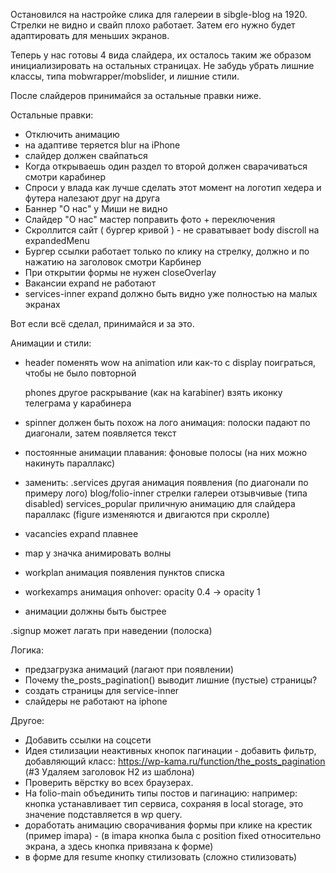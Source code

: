 
Остановился на настройке слика для галереии в sibgle-blog на 1920.
Стрелки не видно и свайп плохо работает.
Затем его нужно будет адаптировать для меньших экранов.

Теперь у нас готовы 4 вида слайдера, их осталось таким же образом инициализировать на остальных страницах.
Не забудь убрать лишние классы, типа mobwrapper/mobslider, и лишние стили.

После слайдеров принимайся за остальные правки ниже.

Остальные правки:
- Отключить анимацию
-	на адаптиве теряется blur на iPhone
- слайдер должен свайпаться
- Когда открываешь один раздел то второй должен сварачиваться смотри карабинер
- Спроси у влада как лучше сделать этот момент на логотип хедера и футера налезают друг на друга
- Баннер "О нас" у Миши не видно
- Слайдер "О нас" мастер поправить фото + переключения
- Скроллится сайт ( бургер кривой ) - не сраватывает body discroll на expandedMenu
- Бургер ссылки работает только по клику на стрелку, должно и по нажатию на заголовок смотри Карбинер
- При открытии формы не нужен closeOverlay
- Вакансии expand не работают
- services-inner expand должно быть видно уже полностью на малых экранах





















Вот если всё сделал, принимайся и за это.

Анимации и стили:
- header поменять wow на animation или как-то с display поиграться, чтобы не было повторной

	phones
		другое раскрывание (как на karabiner)
		взять иконку телеграма у карабинера

- spinner должен быть похож на лого
	анимация: полоски падают по диагонали, затем появляется текст

- постоянные анимации плавания:
	фоновые полосы (на них можно накинуть параллакс)

- заменить:
	.services другая анимация появления (по диагонали по примеру лого)
	blog/folio-inner стрелки галереи отзывчивые (типа disabled)
	services_popular приличную анимацию для слайдера
	параллакс (figure изменяются и двигаются при скролле)

- vacancies expand плавнее

- map
	у значка анимировать волны

- workplan анимация появления пунктов списка

- workexamps анимация onhover: opacity 0.4 -> opacity 1

- анимации должны быть быстрее

.signup может лагать при наведении (полоска)


Логика:
- предзагрузка анимаций (лагают при появлении)
- Почему the_posts_pagination() выводит лишние (пустые) страницы?
- создать страницы для service-inner
- слайдеры не работают на iphone

Другое:
- Добавить ссылки на соцсети
- Идея стилизации неактивных кнопок пагинации - добавить фильтр, добавляющий класс: https://wp-kama.ru/function/the_posts_pagination (#3 Удаляем заголовок H2 из шаблона)
- Проверить вёрстку во всех браузерах.
- На folio-main объединить типы постов и пагинацию: например: кнопка устанавливает тип сервиса, сохраняя в local storage, это значение подставляется в wp query.
- доработать анимацию сворачивания формы при клике на крестик (пример imapa) - (в imapa кнопка была с position fixed относительно экрана, а здесь кнопка привязана к форме)
- в форме для resume кнопку стилизовать (сложно стилизовать)























